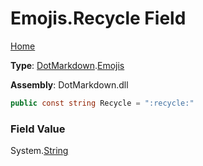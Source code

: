 # Emojis\.Recycle Field

[Home](../../../README.md)

**Type**: [DotMarkdown](../../README.md)\.[Emojis](../README.md)

**Assembly**: DotMarkdown\.dll

```csharp
public const string Recycle = ":recycle:"
```

### Field Value

System\.[String](https://docs.microsoft.com/en-us/dotnet/api/system.string)